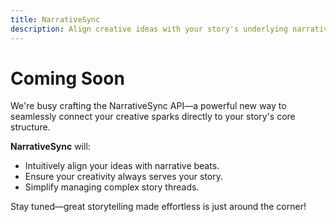 ```yaml
---
title: NarrativeSync
description: Align creative ideas with your story's underlying narrative structure.
---
```

# Coming Soon

We're busy crafting the NarrativeSync API—a powerful new way to seamlessly connect your creative sparks directly to your story's core structure.

**NarrativeSync** will:

- Intuitively align your ideas with narrative beats.
- Ensure your creativity always serves your story.
- Simplify managing complex story threads.

Stay tuned—great storytelling made effortless is just around the corner!
